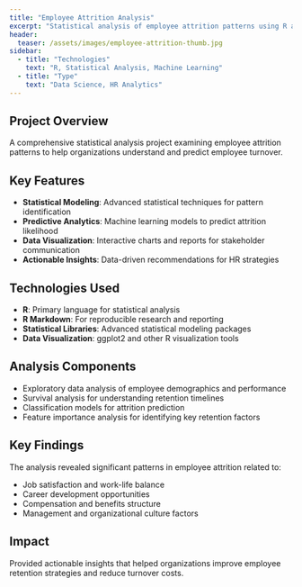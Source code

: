 ```yaml
---
title: "Employee Attrition Analysis"
excerpt: "Statistical analysis of employee attrition patterns using R and machine learning to identify key retention factors."
header:
  teaser: /assets/images/employee-attrition-thumb.jpg
sidebar:
  - title: "Technologies"
    text: "R, Statistical Analysis, Machine Learning"
  - title: "Type"
    text: "Data Science, HR Analytics"
---
```


## Project Overview

A comprehensive statistical analysis project examining employee attrition patterns to help organizations understand and predict employee turnover.

## Key Features

- **Statistical Modeling**: Advanced statistical techniques for pattern identification
- **Predictive Analytics**: Machine learning models to predict attrition likelihood
- **Data Visualization**: Interactive charts and reports for stakeholder communication
- **Actionable Insights**: Data-driven recommendations for HR strategies

## Technologies Used

- **R**: Primary language for statistical analysis
- **R Markdown**: For reproducible research and reporting
- **Statistical Libraries**: Advanced statistical modeling packages
- **Data Visualization**: ggplot2 and other R visualization tools

## Analysis Components

- Exploratory data analysis of employee demographics and performance
- Survival analysis for understanding retention timelines
- Classification models for attrition prediction
- Feature importance analysis for identifying key retention factors

## Key Findings

The analysis revealed significant patterns in employee attrition related to:
- Job satisfaction and work-life balance
- Career development opportunities
- Compensation and benefits structure
- Management and organizational culture factors

## Impact

Provided actionable insights that helped organizations improve employee retention strategies and reduce turnover costs.
